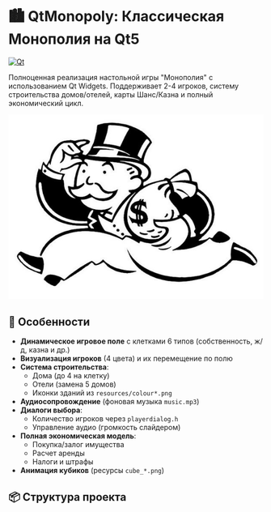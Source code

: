 # 🏙️ QtMonopoly: Классическая Монополия на Qt5

[![Qt](https://img.shields.io/badge/Qt-5.15%2B-brightgreen)](https://www.qt.io/)

Полноценная реализация настольной игры "Монополия" с использованием Qt Widgets. Поддерживает 2-4 игроков, систему строительства домов/отелей, карты Шанс/Казна и полный экономический цикл.

![Скриншот интерфейса](resources/uncle.jpg)

## 🚀 Особенности
- **Динамическое игровое поле** с клетками 6 типов (собственность, ж/д, казна и др.)
- **Визуализация игроков** (4 цвета) и их перемещение по полю
- **Система строительства**:
  - Дома (до 4 на клетку)
  - Отели (замена 5 домов)
  - Иконки зданий из `resources/colour*.png`
- **Аудиосопровождение** (фоновая музыка `music.mp3`)
- **Диалоги выбора**:
  - Количество игроков через `playerdialog.h`
  - Управление аудио (громкость слайдером)
- **Полная экономическая модель**:
  - Покупка/залог имущества
  - Расчет аренды
  - Налоги и штрафы
- **Анимация кубиков** (ресурсы `cube_*.png`)

## 📦 Структура проекта

